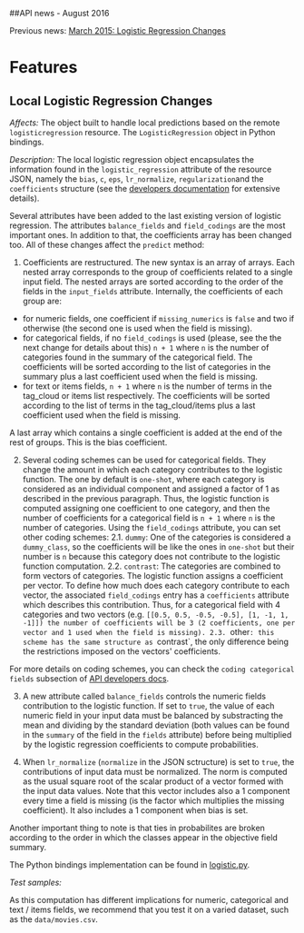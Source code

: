 ##API news - August 2016

Previous news: [March 2015: Logistic Regression Changes](archive/news_201603.md)

Features
========

Local Logistic Regression Changes
---------------------------------

*Affects:* The object built to handle local predictions based on the
remote `logisticregression` resource. The `LogisticRegression` object in
Python bindings.

*Description:* The local logistic regression object encapsulates the
information found in the `logistic_regression` attribute of the resource
JSON, namely the `bias`, `c`, `eps`, `lr_normalize`, `regularization`and the
`coefficients` structure (see the
[developers documentation](https://bigml.com/developers/logisticregressions#lr_retrieving_a_logistic_regression)
for extensive details).

Several attributes have been added to the last existing version of
logistic regression. The attributes `balance_fields` and `field_codings` are
the most important ones. In addition to that, the coefficients array
has been changed too. All of these changes affect the `predict` method:

1. Coefficients are restructured. The new syntax is an array of arrays. Each
   nested array corresponds to the group of coefficients related to a single
   input field. The nested arrays are sorted according to the order of the
   fields in the `input_fields` attribute. Internally, the coefficients of
   each group are:

- for numeric fields, one coefficient if `missing_numerics` is `false` and
  two if otherwise (the second one is used when the field is missing).
- for categorical fields, if no `field_codings` is used (please, see the
  the next change for details about this) `n + 1` where `n` is the number
  of categories
  found in the summary of the categorical field. The coefficients will be
  sorted according to the list of categories in the summary
  plus a last coefficient used when the field is missing.
- for text or items fields, `n + 1` where `n` is the number of terms in the
  tag_cloud or items list respectively. The coefficients will be sorted
  according to the list of terms in the tag_cloud/items
  plus a last coefficient used when
  the field is missing.

A last array which contains a single coefficient is added at the end of the
rest of groups. This is the bias coefficient.

2. Several coding schemes can be used for categorical fields. They change
   the amount in which each category contributes to the logistic function.
   The one by
   default is `one-shot`, where each category is considered as an individual
   component and assigned a factor of 1
   as described
   in the previous paragraph. Thus, the logistic function is computed
   assigning one coefficient to one
   category, and then the number of coefficients for a
   categorical field is `n + 1` where `n` is the number of categories.
   Using the `field_codings` attribute, you can set other coding schemes:
    2.1. `dummy`: One of the categories is considered a `dummy_class`, so the
          coefficients will be like the ones in `one-shot` but
          their number is `n` because this category does not contribute
          to the logistic function computation.
    2.2. `contrast`: The categories are combined to form vectors of categories.
         The logistic function assigns a coefficient per vector. To define
         how much does each category contribute to each vector, the associated
        `field_codings` entry has a `coefficients` attribute
         which describes this contribution.
         Thus, for a categorical
         field with 4 categories and two vectors (e.g.
         `[[0.5, 0.5, -0.5, -0.5], [1, -1, 1, -1]]) the number of coefficients
         will be 3 (2 coefficients, one per vector and 1 used when
         the field is missing).
    2.3. `other`: this scheme has the same structure as `contrast`, the only
         difference being the restrictions imposed on the vectors'
         coefficients.

For more details on coding schemes, you can check the
`coding categorical fields` subsection of
[API developers docs](https://labs.dev.bigml.com/developers/logisticregressions#lr_logistic_regression_arguments).

3. A new attribute called `balance_fields` controls the numeric fields
   contribution to
   the logistic function. If set to `true`, the value of each numeric field
   in your input data must be balanced by substracting the mean and dividing
   by the standard deviation (both values can be found
   in the `summary` of the field in the `fields` attribute)
   before being multiplied by the logistic regression coefficients to compute
   probabilities.

4. When `lr_normalize` (`normalize` in the JSON sctructure)
   is set to `true`, the contributions of input data must
   be normalized. The norm is computed as the usual square root of the
   scalar product of a vector formed with the input data values.
   Note that this vector includes also a 1 component every time a field
   is missing (is the factor which multiplies the missing coefficient). It
   also includes a 1 component when bias is set.

Another important thing to note is that ties in probabilites
are broken according to the order in which the
classes appear in the objective field summary.

The Python bindings implementation can be found in
[logistic.py](https://github.com/bigmlcom/python/blob/master/bigml/logistic.py).

*Test samples:*

As this computation has different implications for numeric, categorical and
text / items fields, we recommend that you test it on a varied dataset,
such as the `data/movies.csv`.
